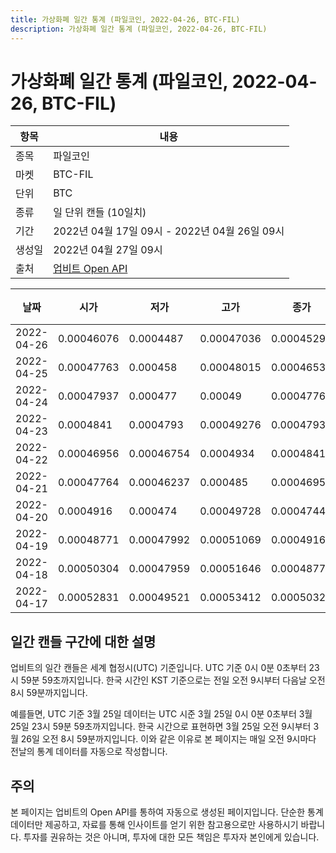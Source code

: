 ```yaml
---
title: 가상화폐 일간 통계 (파일코인, 2022-04-26, BTC-FIL)
description: 가상화폐 일간 통계 (파일코인, 2022-04-26, BTC-FIL)
---
```



가상화폐 일간 통계 (파일코인, 2022-04-26, BTC-FIL)
===

|항목|내용|
|--|--|
|종목|파일코인|
|마켓|BTC-FIL|
|단위|BTC|
|종류|일 단위 캔들 (10일치)|
|기간|2022년 04월 17일 09시 - 2022년 04월 26일 09시|
|생성일|2022년 04월 27일 09시|
|출처|[업비트 Open API](https://docs.upbit.com)|


|날짜|시가|저가|고가|종가|비고|
|--|--|--|--|--|--|
|2022-04-26|0.00046076|0.0004487|0.00047036|0.00045299|    |
|2022-04-25|0.00047763|0.000458|0.00048015|0.00046535|    |
|2022-04-24|0.00047937|0.000477|0.00049|0.00047762|    |
|2022-04-23|0.0004841|0.0004793|0.00049276|0.00047937|    |
|2022-04-22|0.00046956|0.00046754|0.0004934|0.0004841|    |
|2022-04-21|0.00047764|0.00046237|0.000485|0.00046955|    |
|2022-04-20|0.0004916|0.000474|0.00049728|0.00047442|    |
|2022-04-19|0.00048771|0.00047992|0.00051069|0.0004916|    |
|2022-04-18|0.00050304|0.00047959|0.00051646|0.00048771|    |
|2022-04-17|0.00052831|0.00049521|0.00053412|0.0005032|    |


일간 캔들 구간에 대한 설명
---


업비트의 일간 캔들은 세계 협정시(UTC) 기준입니다. 
UTC 기준 0시 0분 0초부터 23시 59분 59초까지입니다. 
한국 시간인 KST 기준으로는 전일 오전 9시부터 다음날 오전 8시 59분까지입니다. 


예를들면, UTC 기준 3월 25일 데이터는 UTC 시준 3월 25일 0시 0분 0초부터 3월 25일 23시 59분 59초까지입니다. 
한국 시간으로 표현하면 3월 25일 오전 9시부터 3월 26일 오전 8시 59분까지입니다. 
이와 같은 이유로 본 페이지는 매일 오전 9시마다 전날의 통계 데이터를 자동으로 작성합니다. 


주의
---


본 페이지는 업비트의 Open API를 통하여 자동으로 생성된 페이지입니다. 
단순한 통계 데이터만 제공하고, 자료를 통해 인사이트를 얻기 위한 참고용으로만 사용하시기 바랍니다. 
투자를 권유하는 것은 아니며, 투자에 대한 모든 책임은 투자자 본인에게 있습니다. 

